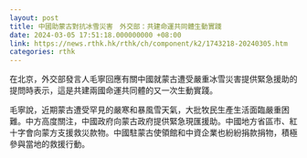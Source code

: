 ```yaml
---
layout: post
title: 中國助蒙古對抗冰雪災害　外交部：共建命運共同體生動實踐
date: 2024-03-05 17:51:18.000000000 +08:00
link: https://news.rthk.hk/rthk/ch/component/k2/1743218-20240305.htm
categories: rthk
---
```


在北京，外交部發言人毛寧回應有關中國就蒙古遭受嚴重冰雪災害提供緊急援助的提問時表示，這是共建兩國命運共同體的又一次生動實踐。

毛寧說，近期蒙古遭受罕見的嚴寒和暴風雪天氣，大批牧民生產生活面臨嚴重困難。中方高度關注，中國政府向蒙古政府提供緊急現匯援助。中國地方省區市、紅十字會向蒙方支援救災款物。中國駐蒙古使領館和中資企業也紛紛捐款捐物，積極參與當地的救援行動。
